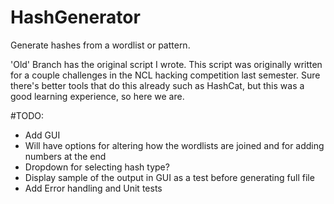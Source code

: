 # HashGenerator
Generate hashes from a wordlist or pattern.

'Old' Branch has the original script I wrote. This script was originally written for a couple challenges in the NCL hacking competition last semester. Sure there's better tools that do this already such as HashCat, but this was a good learning experience, so here we are.

#TODO:
 - Add GUI
  - Will have options for altering how the wordlists are joined and for adding numbers at the end
  - Dropdown for selecting hash type?
  - Display sample of the output in GUI as a test before generating full file
 - Add Error handling and Unit tests
